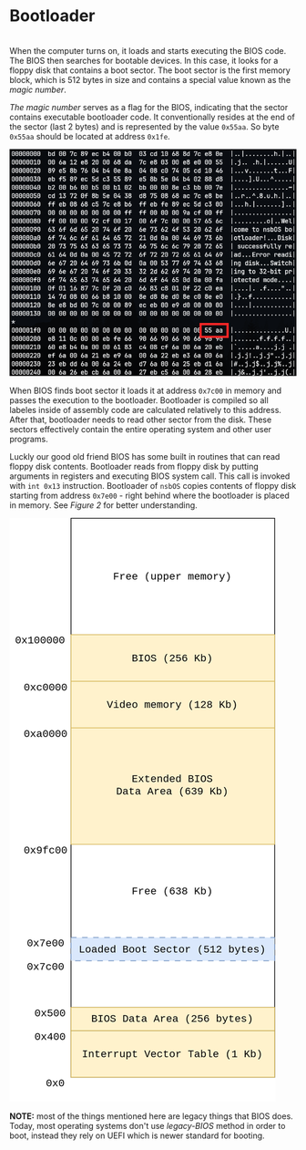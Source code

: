 # Bootloader

\
When the computer turns on, it loads and starts executing the BIOS code. The BIOS then searches for bootable devices. In this case, it looks for a floppy disk that contains a boot sector. The boot sector is the first memory block, which is 512 bytes in size and contains a special value known as the _magic number_.

_The magic number_ serves as a flag for the BIOS, indicating that the sector contains executable bootloader code. It conventionally resides at the end of the sector (last 2 bytes) and is represented by the value `0x55aa`. So byte `0x55aa` should be located at address `0x1fe`.

![Magic number at the end of bootsector](images/boot_sector_magic_number.png)

When BIOS finds boot sector it loads it at address `0x7c00` in memory and passes the execution to the bootloader. Bootloader is compiled so all labeles inside of assembly code are calculated relatively to this address. After that, bootloader needs to read other sector from the disk. These sectors effectively contain the entire operating system and other user programs.

Luckly our good old friend BIOS has some built in routines that can read floppy disk contents. Bootloader reads from floppy disk by putting arguments in registers and executing BIOS system call. This call is invoked with `int 0x13` instruction. Bootloader of `nsbOS` copies contents of floppy disk starting from address `0x7e00` - right behind where the bootloader is placed in memory. See _Figure 2_ for better understanding.

![Lower memory layout](images/lower_memory_layout.png)

**NOTE:** most of the things mentioned here are legacy things that BIOS does. Today, most operating systems don't use _legacy-BIOS_ method in order to boot, instead they rely on UEFI which is newer standard for booting.

<div style="page-break-after: always; visibility: hidden">\pagebreak</div>
